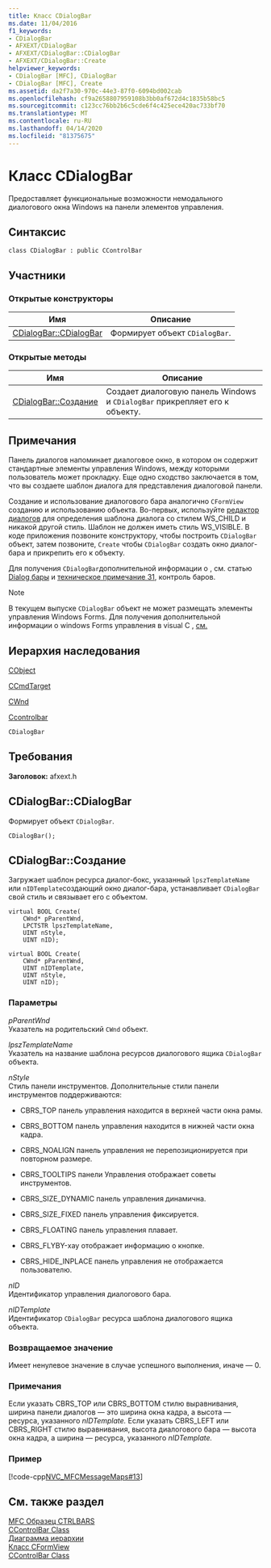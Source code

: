 ```yaml
---
title: Класс CDialogBar
ms.date: 11/04/2016
f1_keywords:
- CDialogBar
- AFXEXT/CDialogBar
- AFXEXT/CDialogBar::CDialogBar
- AFXEXT/CDialogBar::Create
helpviewer_keywords:
- CDialogBar [MFC], CDialogBar
- CDialogBar [MFC], Create
ms.assetid: da2f7a30-970c-44e3-87f0-6094bd002cab
ms.openlocfilehash: cf9a2658807959108b3bb0af672d4c1835b58bc5
ms.sourcegitcommit: c123cc76bb2b6c5cde6f4c425ece420ac733bf70
ms.translationtype: MT
ms.contentlocale: ru-RU
ms.lasthandoff: 04/14/2020
ms.locfileid: "81375675"
---
```

# <a name="cdialogbar-class"></a>Класс CDialogBar

Предоставляет функциональные возможности немодального диалогового окна Windows на панели элементов управления.

## <a name="syntax"></a>Синтаксис

```
class CDialogBar : public CControlBar
```

## <a name="members"></a>Участники

### <a name="public-constructors"></a>Открытые конструкторы

|Имя|Описание|
|----------|-----------------|
|[CDialogBar::CDialogBar](#cdialogbar)|Формирует объект `CDialogBar`.|

### <a name="public-methods"></a>Открытые методы

|Имя|Описание|
|----------|-----------------|
|[CDialogBar::Создание](#create)|Создает диалоговую панель Windows и `CDialogBar` прикрепляет его к объекту.|

## <a name="remarks"></a>Примечания

Панель диалогов напоминает диалоговое окно, в котором он содержит стандартные элементы управления Windows, между которыми пользователь может прокладку. Еще одно сходство заключается в том, что вы создаете шаблон диалога для представления диалоговой панели.

Создание и использование диалогового бара аналогично `CFormView` созданию и использованию объекта. Во-первых, используйте [редактор диалогов](../../windows/dialog-editor.md) для определения шаблона диалога со стилем WS_CHILD и никакой другой стиль. Шаблон не должен иметь стиль WS_VISIBLE. В коде приложения позвоните конструктору, чтобы построить `CDialogBar` объект, затем позвоните, `Create` чтобы `CDialogBar` создать окно диалог-бара и прикрепить его к объекту.

Для получения `CDialogBar`дополнительной информации о , см. статью [Dialog бары](../../mfc/dialog-bars.md) и [техническое примечание 31](../../mfc/tn031-control-bars.md), контроль баров.

> [!NOTE]
> В текущем выпуске `CDialogBar` объект не может размещать элементы управления Windows Forms. Для получения дополнительной информации о windows Forms управления в visual C , [см.](../../dotnet/using-a-windows-form-user-control-in-mfc.md)

## <a name="inheritance-hierarchy"></a>Иерархия наследования

[CObject](../../mfc/reference/cobject-class.md)

[CCmdTarget](../../mfc/reference/ccmdtarget-class.md)

[CWnd](../../mfc/reference/cwnd-class.md)

[Ccontrolbar](../../mfc/reference/ccontrolbar-class.md)

`CDialogBar`

## <a name="requirements"></a>Требования

**Заголовок:** afxext.h

## <a name="cdialogbarcdialogbar"></a><a name="cdialogbar"></a>CDialogBar::CDialogBar

Формирует объект `CDialogBar`.

```
CDialogBar();
```

## <a name="cdialogbarcreate"></a><a name="create"></a>CDialogBar::Создание

Загружает шаблон ресурса диалог-бокс, указанный `lpszTemplateName` или `nIDTemplate`создающий окно диалог-бара, устанавливает `CDialogBar` свой стиль и связывает его с объектом.

```
virtual BOOL Create(
    CWnd* pParentWnd,
    LPCTSTR lpszTemplateName,
    UINT nStyle,
    UINT nID);

virtual BOOL Create(
    CWnd* pParentWnd,
    UINT nIDTemplate,
    UINT nStyle,
    UINT nID);
```

### <a name="parameters"></a>Параметры

*pParentWnd*<br/>
Указатель на родительский `CWnd` объект.

*lpszTemplateName*<br/>
Указатель на название шаблона ресурсов диалогового ящика `CDialogBar` объекта.

*nStyle*<br/>
Стиль панели инструментов. Дополнительные стили панели инструментов поддерживаются:

- CBRS_TOP панель управления находится в верхней части окна рамы.

- CBRS_BOTTOM панель управления находится в нижней части окна кадра.

- CBRS_NOALIGN панель управления не перепозиционируется при повторном размере.

- CBRS_TOOLTIPS панели Управления отображает советы инструментов.

- CBRS_SIZE_DYNAMIC панель управления динамична.

- CBRS_SIZE_FIXED панель управления фиксируется.

- CBRS_FLOATING панель управления плавает.

- CBRS_FLYBY-хау отображает информацию о кнопке.

- CBRS_HIDE_INPLACE панель управления не отображается пользователю.

*nID*<br/>
Идентификатор управления диалогового бара.

*nIDTemplate*<br/>
Идентификатор `CDialogBar` ресурса шаблона диалогового ящика объекта.

### <a name="return-value"></a>Возвращаемое значение

Имеет ненулевое значение в случае успешного выполнения, иначе — 0.

### <a name="remarks"></a>Примечания

Если указать CBRS_TOP или CBRS_BOTTOM стилю выравнивания, ширина панели диалогов — это ширина окна кадра, а высота — ресурса, указанного *nIDTemplate.* Если указать CBRS_LEFT или CBRS_RIGHT стилю выравнивания, высота диалогового бара — высота окна кадра, а ширина — ресурса, указанного *nIDTemplate.*

### <a name="example"></a>Пример

[!code-cpp[NVC_MFCMessageMaps#13](../../mfc/reference/codesnippet/cpp/cdialogbar-class_1.cpp)]

## <a name="see-also"></a>См. также раздел

[MFC Образец CTRLBARS](../../overview/visual-cpp-samples.md)<br/>
[CControlBar Class](../../mfc/reference/ccontrolbar-class.md)<br/>
[Диаграмма иерархии](../../mfc/hierarchy-chart.md)<br/>
[Класс CFormView](../../mfc/reference/cformview-class.md)<br/>
[CControlBar Class](../../mfc/reference/ccontrolbar-class.md)
